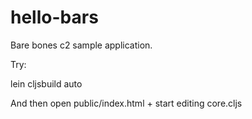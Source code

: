 # hello-bars

Bare bones c2 sample application.

Try:

lein cljsbuild auto

And then open public/index.html + start editing core.cljs

